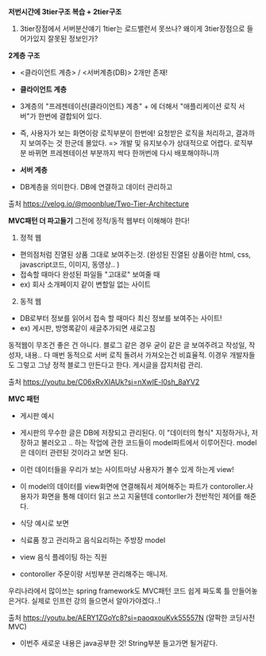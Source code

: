 **저번시간에 3tier구조 복습 + 2tier구조**
1. 3tier장점에서 서버분산얘기 1tier는 로드밸런서 못쓰나? 왜이게 3tier장점으로 들어가있지 잘못된 정보인가?
   

**2계층 구조**
- <클라이언트 계층> / <서버계층(DB)> 2개만 존재!
- **클라이언트 계층**
- 3계층의 "프레젠테이션(클라이언트) 계층" + 에 더해서 "애플리케이션 로직 서버"가 한번에 결합되어 있다.
- 즉, 사용자가 보는 화면이랑 로직부분이 한번에! 요청받은 로직을 처리하고, 결과까지 보여주는 것 한군데 몰았다.
=> 개발 및 유지보수가 상대적으로 어렵다. 로직부분 바뀌면 프레젠테이션 부분까지 싹다 한꺼번에 다시 배포해야하니까

- **서버 계층**
- DB계층을 의미한다. DB에 연결하고 데이터 관리하고

출처
https://velog.io/@moonblue/Two-Tier-Architecture


**MVC패턴 더 파고들기**
그전에 정적/동적 웹부터 이해해야 한다!
1. 정적 웹
- 편의점처럼 진열된 상품 그대로 보여주는것. (완성된 진열된 상품이란 html, css, javascript코드, 이미지, 동영상.. )
- 접속할 때마다 완성된 파일들 "고대로" 보여줄 때
- ex) 회사 소개페이지 같이 변할일 없는 사이트

2. 동적 웹
- DB로부터 정보를 읽어서 접속 할 때마다 최신 정보를 보여주는 사이트!
- ex) 게시판, 방명록같이 새글추가되면 새로고침

동적웹이 무조건 좋은 건 아니다. 블로그 같은 경우 굳이 같은 글 보여주려고 작성일, 작성자, 내용.. 다 매번 동적으로 서버 로직 돌려서 가져오는건 비효율적. 이경우 개발자들도 그렇고 그냥 정적 블로그 만든다고 한다. 게시글을 잡지처럼 관리.

출처
https://youtu.be/C06xRvXIAUk?si=nXwIE-l0sh_8aYV2


**MVC 패턴**
- 게시판 예시
- 게시판의 무수한 글은 DB에 저장되고 관리된다. 이 "데이터의 형식" 지정하거나, 저장하고 불러오고 .. 하는 작업에 관한 코드들이 model파트에서 이루어진다. model은 데이터 관련된 것이라고 보면 된다.
- 이런 데이터들을 우리가 보는 사이트마냥 사용자가 볼수 있게 하는게 view!
- 이 model의 데이터를 view화면에 연결해줘서 제어해주는 파트가 contoroller.사용자가 화면을 통해 데이터 읽고 쓰고 지울텐데 contorller가 전반적인 제어를 해준다.

- 식당 예시로 보면
- 식료품 창고 관리하고 음식요리하는 주방장 model
- view 음식 플레이팅 하는 직원
- contoroller 주문이랑 서빙부분 관리해주는 매니저.

우리나라에서 많이쓰는 spring framework도 MVC패턴 코드 쉽게 짜도록 틀 만들어놓은거다.
실제로 인프런 강의 들으면서 알아가야겠다..!

출처
https://youtu.be/AERY1ZGoYc8?si=paoqxouKvk55557N (얄팍한 코딩사전 MVC)

+ 이번주 새로운 내용은 java공부한 것! String부분 들고가면 될거같다.
